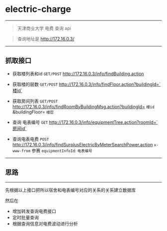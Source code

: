 # electric-charge
---
>天津商业大学 电费 查询 api

> 查询地址是 http://172.16.0.3/

---
## 抓取接口

* 获取楼列表和id `GET/POST`  http://172.16.0.3/info/findBuilding.action

* 获取楼的层数 `GET/POST`  http://172.16.0.3/info/findFloor.action?buildingId=`楼id`  

* 获取房间列表 `GET/POST`  http://172.16.0.3/info/findRoomByBuildingMsg.action?buildingId= `楼id` &buildingFloor= `楼层`

* 查询 电表编号 `GET` http://172.16.0.3/info/equipmentTree.action?roomId=`房间id`

* 查询电表电费 `POST`  http://172.16.0.3/info/findSurplusElectricByMeterSearchPower.action `x-www-from` 参赛 `equipmentInfoId`: `电表编号`
---

## 思路
---

先根据以上接口把所以宿舍和电表编号对应的关系的关系建立数据库

然后在  

* 增加转发查询电费接口  
* 定时批量查询
* 根据查询信息对电费波动进行分析
